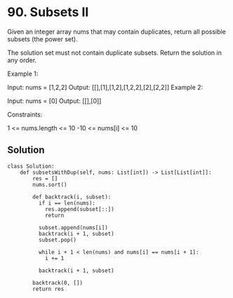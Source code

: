 # 90. Subsets II
Given an integer array nums that may contain duplicates, return all possible 
subsets
 (the power set).

The solution set must not contain duplicate subsets. Return the solution in any order.

 

Example 1:

Input: nums = [1,2,2]
Output: [[],[1],[1,2],[1,2,2],[2],[2,2]]
Example 2:

Input: nums = [0]
Output: [[],[0]]
 

Constraints:

1 <= nums.length <= 10
-10 <= nums[i] <= 10

## Solution
```
class Solution:
    def subsetsWithDup(self, nums: List[int]) -> List[List[int]]:
        res = []
        nums.sort()

        def backtrack(i, subset):
          if i == len(nums):
            res.append(subset[::])
            return
          
          subset.append(nums[i])
          backtrack(i + 1, subset)
          subset.pop()

          while i + 1 < len(nums) and nums[i] == nums[i + 1]:
            i += 1
          
          backtrack(i + 1, subset)
        
        backtrack(0, [])
        return res
```
